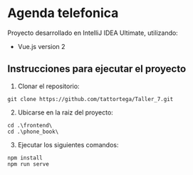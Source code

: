 # Agenda telefonica
Proyecto desarrollado en IntelliJ IDEA Ultimate, utilizando:
* Vue.js version 2

## Instrucciones para ejecutar el proyecto

1. Clonar el repositorio:
```
git clone https://github.com/tattortega/Taller_7.git
```
2. Ubicarse en la raiz del proyecto:
```
cd .\frontend\
cd .\phone_book\
```
3. Ejecutar los siguientes comandos:
```
npm install
npm run serve
```


